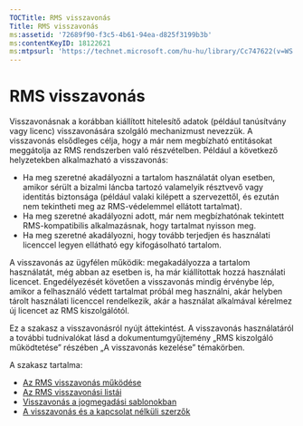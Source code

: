 ```yaml
---
TOCTitle: RMS visszavonás
Title: RMS visszavonás
ms:assetid: '72689f90-f3c5-4b61-94ea-d825f3199b3b'
ms:contentKeyID: 18122621
ms:mtpsurl: 'https://technet.microsoft.com/hu-hu/library/Cc747622(v=WS.10)'
---
```


RMS visszavonás
===============

Visszavonásnak a korábban kiállított hitelesítő adatok (például tanúsítvány vagy licenc) visszavonására szolgáló mechanizmust nevezzük. A visszavonás elsődleges célja, hogy a már nem megbízható entitásokat meggátolja az RMS rendszerben való részvételben. Például a következő helyzetekben alkalmazható a visszavonás:

-   Ha meg szeretné akadályozni a tartalom használatát olyan esetben, amikor sérült a bizalmi láncba tartozó valamelyik résztvevő vagy identitás biztonsága (például valaki kilépett a szervezettől, és ezután nem tekintheti meg az RMS-védelemmel ellátott tartalmat).
-   Ha meg szeretné akadályozni adott, már nem megbízhatónak tekintett RMS-kompatibilis alkalmazásnak, hogy tartalmat nyisson meg.
-   Ha meg szeretné akadályozni, hogy tovább terjedjen és használati licenccel legyen ellátható egy kifogásolható tartalom.

A visszavonás az ügyfélen működik: megakadályozza a tartalom használatát, még abban az esetben is, ha már kiállítottak hozzá használati licencet. Engedélyezését követően a visszavonás mindig érvénybe lép, amikor a felhasználó védett tartalmat próbál meg használni, akár helyben tárolt használati licenccel rendelkezik, akár a használat alkalmával kérelmez új licencet az RMS kiszolgálótól.

Ez a szakasz a visszavonásról nyújt áttekintést. A visszavonás használatáról a további tudnivalókat lásd a dokumentumgyűjtemény „RMS kiszolgáló működtetése” részében „A visszavonás kezelése” témakörben.

A szakasz tartalma:

-   [Az RMS visszavonás működése](https://technet.microsoft.com/469e3938-a59b-4c92-9779-ead64e724d00)
-   [Az RMS visszavonási listái](https://technet.microsoft.com/688d4dfa-c928-4b2f-8116-2f9e87d2b6f7)
-   [Visszavonás a jogmegadási sablonokban](https://technet.microsoft.com/287c5b92-fcb5-4295-9c2b-4e37e643beb2)
-   [A visszavonás és a kapcsolat nélküli szerzők](https://technet.microsoft.com/a9cf0541-9101-4e90-9c56-7c1b9a8deca6)
